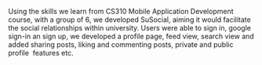 Using the skills we learn from CS310 Mobile Application Development course, with a group of 6, we developed SuSocial, aiming it would facilitate the social relationships within university. 
Users were able to sign in, google sign-in an sign up, we developed a profile page, feed view, search view and added sharing posts, liking and commenting posts, private and public profile  features etc. 
